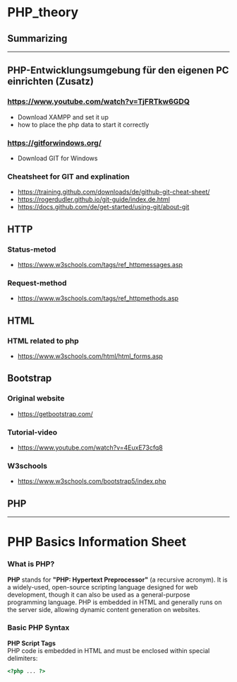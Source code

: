 # PHP_theory

## Summarizing
---------

## PHP-Entwicklungsumgebung für den eigenen PC einrichten (Zusatz)

### https://www.youtube.com/watch?v=TjFRTkw6GDQ

- Download XAMPP and set it up
- how to place the php data to start it correctly

### https://gitforwindows.org/

- Download GIT for Windows

### Cheatsheet for GIT and explination

- https://training.github.com/downloads/de/github-git-cheat-sheet/
- https://rogerdudler.github.io/git-guide/index.de.html
- https://docs.github.com/de/get-started/using-git/about-git

## HTTP

### Status-metod

- https://www.w3schools.com/tags/ref_httpmessages.asp

### Request-method

- https://www.w3schools.com/tags/ref_httpmethods.asp

## HTML

### HTML related to php

- https://www.w3schools.com/html/html_forms.asp

## Bootstrap

### Original website

- https://getbootstrap.com/

### Tutorial-video

- https://www.youtube.com/watch?v=4EuxE73cfq8

### W3schools

- https://www.w3schools.com/bootstrap5/index.php

## PHP
---------

# PHP Basics Information Sheet

### What is PHP?

**PHP** stands for **"PHP: Hypertext Preprocessor"** (a recursive acronym). It is a widely-used, open-source scripting language designed for web development, though it can also be used as a general-purpose programming language. PHP is embedded in HTML and generally runs on the server side, allowing dynamic content generation on websites.

### Basic PHP Syntax

**PHP Script Tags**  
   PHP code is embedded in HTML and must be enclosed within special delimiters:
   ```php
   <?php ... ?>
